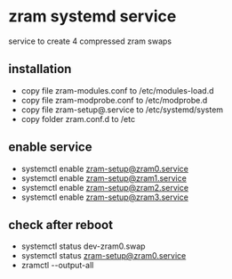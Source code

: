 # zram systemd service

service to create 4 compressed zram swaps

## installation

- copy file zram-modules.conf to /etc/modules-load.d
- copy file zram-modprobe.conf to /etc/modprobe.d
- copy file zram-setup@.service to /etc/systemd/system
- copy folder zram.conf.d to /etc

## enable service

- systemctl enable zram-setup@zram0.service
- systemctl enable zram-setup@zram1.service
- systemctl enable zram-setup@zram2.service
- systemctl enable zram-setup@zram3.service

## check after reboot

- systemctl status dev-zram0.swap
- systemctl status zram-setup@zram0.service
- zramctl --output-all
